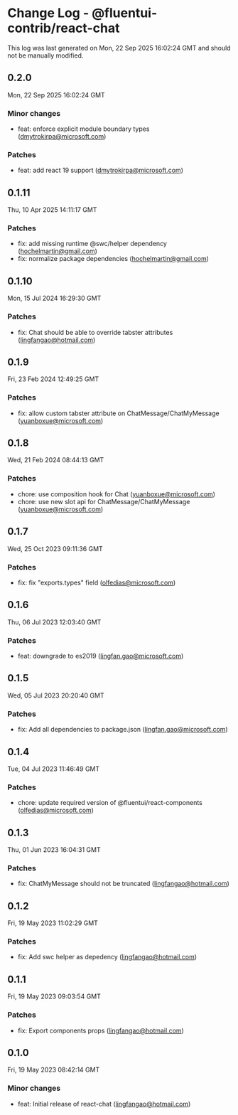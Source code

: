 # Change Log - @fluentui-contrib/react-chat

This log was last generated on Mon, 22 Sep 2025 16:02:24 GMT and should not be manually modified.

<!-- Start content -->

## 0.2.0

Mon, 22 Sep 2025 16:02:24 GMT

### Minor changes

- feat: enforce explicit module boundary types (dmytrokirpa@microsoft.com)

### Patches

- feat: add react 19 support (dmytrokirpa@microsoft.com)

## 0.1.11

Thu, 10 Apr 2025 14:11:17 GMT

### Patches

- fix: add missing runtime @swc/helper dependency (hochelmartin@gmail.com)
- fix: normalize package dependencies (hochelmartin@gmail.com)

## 0.1.10

Mon, 15 Jul 2024 16:29:30 GMT

### Patches

- fix: Chat should be able to override tabster attributes (lingfangao@hotmail.com)

## 0.1.9

Fri, 23 Feb 2024 12:49:25 GMT

### Patches

- fix: allow custom tabster attribute on ChatMessage/ChatMyMessage (yuanboxue@microsoft.com)

## 0.1.8

Wed, 21 Feb 2024 08:44:13 GMT

### Patches

- chore: use composition hook for Chat (yuanboxue@microsoft.com)
- chore: use new slot api for ChatMessage/ChatMyMessage (yuanboxue@microsoft.com)

## 0.1.7

Wed, 25 Oct 2023 09:11:36 GMT

### Patches

- fix: fix "exports.types" field (olfedias@microsoft.com)

## 0.1.6

Thu, 06 Jul 2023 12:03:40 GMT

### Patches

- feat: downgrade to es2019 (lingfan.gao@microsoft.com)

## 0.1.5

Wed, 05 Jul 2023 20:20:40 GMT

### Patches

- fix: Add all dependencies to package.json (lingfan.gao@microsoft.com)

## 0.1.4

Tue, 04 Jul 2023 11:46:49 GMT

### Patches

- chore: update required version of @fluentui/react-components (olfedias@microsoft.com)

## 0.1.3

Thu, 01 Jun 2023 16:04:31 GMT

### Patches

- fix: ChatMyMessage should not be truncated (lingfangao@hotmail.com)

## 0.1.2

Fri, 19 May 2023 11:02:29 GMT

### Patches

- fix: Add swc helper as depedency (lingfangao@hotmail.com)

## 0.1.1

Fri, 19 May 2023 09:03:54 GMT

### Patches

- fix: Export components props (lingfangao@hotmail.com)

## 0.1.0

Fri, 19 May 2023 08:42:14 GMT

### Minor changes

- feat: Initial release of react-chat (lingfangao@hotmail.com)

